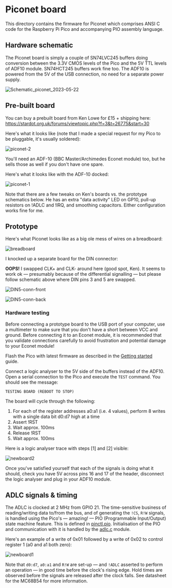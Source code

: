 # Piconet board

This directory contains the firmware for Piconet which comprises ANSI C code for the Raspberry Pi Pico and accompanying PIO assembly language.

## Hardware schematic

The Piconet board is simply a couple of SN74LVC245 buffers doing conversion between the 3.3V CMOS levels of the Pico and the 5V TTL levels of ADF10 module. SN74HCT245 buffers work fine too. The ADF10 is powered from the 5V of the USB connection, no need for a separate power supply.

![Schematic_piconet_2023-05-22](https://github.com/jprayner/piconet/assets/909745/1044894b-2a8c-4942-85b4-5a8e77e33147)

## Pre-built board

You can buy a prebuilt board from Ken Lowe for £15 + shipping here: https://stardot.org.uk/forums/viewtopic.php?f=3&t=26775&start=30

Here's what it looks like (note that I made a special request for my Pico to be pluggable, it's usually soldered):

![piconet-2](https://github.com/jprayner/piconet/assets/909745/b00d4f82-076d-44b9-92cf-06a30045ca9e)

You'll need an ADF-10 (BBC Master/Archimedes Econet module) too, but he sells those as well if you don't have one spare.

Here's what it looks like with the ADF-10 docked:

![piconet-1](https://github.com/jprayner/piconet/assets/909745/a60054de-487a-4a5f-8356-2d7673b5e50a)

Note that there are a few tweaks on Ken's boards vs. the prototype schematics below. He has an extra "data activity" LED on GP10, pull-up resistors on !ADLC and !IRQ, and smoothing capacitors. Either configuration works fine for me.

## Prototype

Here's what Piconet looks like as a big ole mess of wires on a breadboard:

![breadboard](https://github.com/jprayner/piconet/assets/909745/f1472e97-d554-45cb-af7c-b933ff954a14)

I knocked up a separate board for the DIN connector:

**OOPS!** I swapped CLK+ and CLK- around here (good spot, Ken). It seems to work ok — presumably because of the differential signalling — but please follow schematic above where DIN pins 3 and 5 are swapped.

![DIN5-conn-front](https://user-images.githubusercontent.com/909745/229340063-d8e43cc3-caf1-4c82-9b0a-10b5a3b97085.jpg)

![DIN5-conn-back](https://user-images.githubusercontent.com/909745/229340078-ed838d5a-56e3-4ab2-a40a-79b63b046099.jpg)

### Hardware testing

Before connecting a prototype board to the USB port of your computer, use a multimeter to make sure that you don't have a short between VCC and ground. Before connecting it to an Econet module, it is recommended that you validate connections carefully to avoid frustration and potential damage to your Econet module!

Flash the Pico with latest firmware as described in the [Getting started](https://github.com/jprayner/piconet#getting-started) guide.

Connect a logic analyser to the 5V side of the buffers instead of the ADF10. Open a serial connection to the Pico and execute the `TEST` command. You should see the message:

```
TESTING BOARD (REBOOT TO STOP)
```

The board will cycle through the following:

1. For each of the register addresses a0:a1 (i.e. 4 values), perform 8 writes with a single data bit d0:d7 high at a time
2. Assert !RST
3. Wait approx. 100ms
4. Release !RST
5. Wait approx. 100ms

Here is a logic analyser trace with steps [1] and [2] visible:

![newboard2](https://user-images.githubusercontent.com/909745/229341287-9c1a31fa-7497-4a26-b3a0-b025fde5e477.png)

Once you've satisfied yourself that each of the signals is doing what it should, check you have 5V across pins 16 and 17 of the header, disconnect the logic analyser and plug in your ADF10 module.

## ADLC signals & timing

The ADLC is clocked at 2 MHz from GPIO 21. The time-sensitive business of reading/writing data to/from the bus, and of generating the `!CS`, `R!W` signals, is handled using the Pico's — amazing! — PIO (Programmable Input/Output) state machine feature. This is defined in [pinctl.pio](https://github.com/jprayner/piconet/blob/main/board/src/pinctl.pio). Initialisation of the PIO and communication with it is handled by the [adlc.c](https://github.com/jprayner/piconet/blob/main/board/src/adlc.c) module.

Here's an example of a write of 0x01 followed by a write of 0x02 to control register 1 (a0 and a1 both zero):

![newboard1](https://user-images.githubusercontent.com/909745/229342641-037f1345-7197-4bba-b61d-28f8250de281.png)

Note that `d0:d7`, `a0:a1` and `R!W` are set-up — and `!ADLC` asserted to perform an operation — in good time before the clock's rising edge. Hold times are observed before the signals are released after the clock falls. See datasheet for the MC68B54 for more information.
